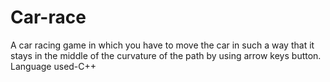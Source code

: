# Car-race
A car racing game in which you have to move the car in such a way that it stays in the middle of the curvature of the path by using arrow keys button.
Language used-C++
